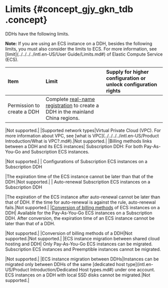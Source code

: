 # Limits {#concept_gjy_gkn_tdb .concept}

DDHs have the following limits.

**Note:** If you are using an ECS instance on a DDH, besides the following limits, you must also consider the limits to ECS. For more information, see [limit](../../../../intl.en-US/User Guide/Limits.md#) of Elastic Compute Service \(ECS\).

|Item|Limit|Supply for higher configuration or unlock configuration rights|
|:---|:----|:-------------------------------------------------------------|
|Permission to create a DDH| Complete [real-name registration](https://www.alibabacloud.com/help/doc-detail/52595.htm) to create a DDH in the mainland China regions.

 |Not supported.|
|Supported network types|Virtual Private Cloud \(VPC\). For more information about VPC, see [what is VPC](../../../../intl.en-US/Product Introduction/What is VPC?.md#).|Not supported.|
|Billing methods links between a DDH and its ECS instances| Subscription DDH: For both Pay-As-You-Go and Subscription ECS instances.

 |Not supported.|
| Configurations of Subscription ECS instances on a Subscription DDH

 |The expiration time of the ECS instance cannot be later than that of the DDH.|Not supported.|
| Auto-renewal Subscription ECS instances on a Subscription DDH

 |The expiration of the ECS instance after auto-renewal cannot be later than that of DDH. If the time for auto-renewal is against the rule, auto-renewal fails.|Not supported.|
|[Conversion of billing methods](../../../../intl.en-US/Pricing/Limits.md#) of ECS instances on a DDH| Available for the Pay-As-You-Go ECS instances on a Subscription DDH. After conversion, the expiration time of an ECS instance cannot be later than that of a DDH.

 |Not supported.|
|Conversion of billing methods of a DDH|Not supported.|Not supported.|
|ECS instance migration between shared cloud hosting and DDH| Only Pay-As-You-Go ECS instances can be migrated. Subscription ECS instances and Preemptible instances cannot be migrated.

 |Not supported.|
|ECS instance migration between DDHs|Instances can be migrated only between DDHs of the same [dedicated host type](intl.en-US/Product Introduction/Dedicated Host types.md#) under one account. ECS instances on a DDH with local SSD disks cannot be migrated.|Not supported.|

